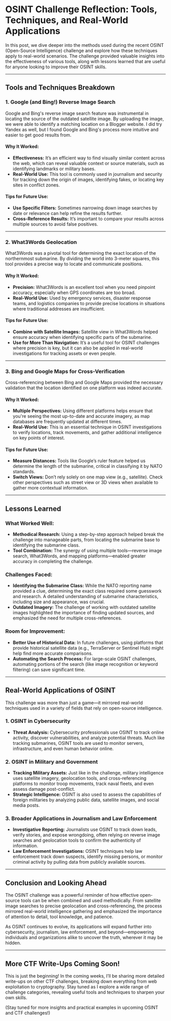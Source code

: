 # OSINT Challenge Reflection: Tools, Techniques, and Real-World Applications

In this post, we dive deeper into the methods used during the recent OSINT (Open-Source Intelligence) challenge and explore how these techniques apply to real-world scenarios. The challenge provided valuable insights into the effectiveness of various tools, along with lessons learned that are useful for anyone looking to improve their OSINT skills.

---

## Tools and Techniques Breakdown

### 1. **Google (and Bing!) Reverse Image Search**

Google and Bing's reverse image search feature was instrumental in locating the source of the outdated satellite image. By uploading the image, we were able to identify a matching location on a Blogger website. I did try Yandex as well, but I found Google and Bing's process more intuitive and easier to get good results from.

#### Why It Worked:
- **Effectiveness:** It’s an efficient way to find visually similar content across the web, which can reveal valuable context or source materials, such as identifying landmarks or military bases.
- **Real-World Use:** This tool is commonly used in journalism and security for tracking down the origin of images, identifying fakes, or locating key sites in conflict zones.

#### Tips for Future Use:
- **Use Specific Filters:** Sometimes narrowing down image searches by date or relevance can help refine the results further.
- **Cross-Reference Results:** It’s important to compare your results across multiple sources to avoid false positives.

---

### 2. **What3Words Geolocation**

What3Words was a pivotal tool for determining the exact location of the northernmost submarine. By dividing the world into 3-meter squares, this tool provides a precise way to locate and communicate positions.

#### Why It Worked:
- **Precision:** What3Words is an excellent tool when you need pinpoint accuracy, especially when GPS coordinates are too broad.
- **Real-World Use:** Used by emergency services, disaster response teams, and logistics companies to provide precise locations in situations where traditional addresses are insufficient.

#### Tips for Future Use:
- **Combine with Satellite Images:** Satellite view in What3Words helped ensure accuracy when identifying specific parts of the submarine.
- **Use for More Than Navigation:** It’s a useful tool for OSINT challenges where precision is key, but it can also be applied in real-world investigations for tracking assets or even people.

---

### 3. **Bing and Google Maps for Cross-Verification**

Cross-referencing between Bing and Google Maps provided the necessary validation that the location identified on one platform was indeed accurate.

#### Why It Worked:
- **Multiple Perspectives:** Using different platforms helps ensure that you're seeing the most up-to-date and accurate imagery, as map databases are frequently updated at different times.
- **Real-World Use:** This is an essential technique in OSINT investigations to verify locations, track movements, and gather additional intelligence on key points of interest.

#### Tips for Future Use:
- **Measure Distances:** Tools like Google’s ruler feature helped us determine the length of the submarine, critical in classifying it by NATO standards.
- **Switch Views:** Don’t rely solely on one map view (e.g., satellite). Check other perspectives such as street view or 3D views when available to gather more contextual information.

---

## Lessons Learned

### What Worked Well:
- **Methodical Research:** Using a step-by-step approach helped break the challenge into manageable parts, from locating the submarine base to identifying the submarine class.
- **Tool Combination:** The synergy of using multiple tools—reverse image search, What3Words, and mapping platforms—enabled greater accuracy in completing the challenge.

### Challenges Faced:
- **Identifying the Submarine Class:** While the NATO reporting name provided a clue, determining the exact class required some guesswork and research. A detailed understanding of submarine characteristics, including size and appearance, was crucial.
- **Outdated Imagery:** The challenge of working with outdated satellite images highlighted the importance of finding updated sources, and emphasized the need for multiple cross-references.

### Room for Improvement:
- **Better Use of Historical Data:** In future challenges, using platforms that provide historical satellite data (e.g., TerraServer or Sentinel Hub) might help find more accurate comparisons.
- **Automating the Search Process:** For large-scale OSINT challenges, automating portions of the search (like image recognition or keyword filtering) can save significant time.

---

## Real-World Applications of OSINT

This challenge was more than just a game—it mirrored real-world techniques used in a variety of fields that rely on open-source intelligence.

### 1. **OSINT in Cybersecurity**
- **Threat Analysis:** Cybersecurity professionals use OSINT to track online activity, discover vulnerabilities, and analyze potential threats. Much like tracking submarines, OSINT tools are used to monitor servers, infrastructure, and even human behavior online.
  
### 2. **OSINT in Military and Government**
- **Tracking Military Assets:** Just like in the challenge, military intelligence uses satellite imagery, geolocation tools, and cross-referencing platforms to monitor troop movements, track naval fleets, and even assess damage post-conflict.
- **Strategic Intelligence:** OSINT is also used to assess the capabilities of foreign militaries by analyzing public data, satellite images, and social media posts.

### 3. **Broader Applications in Journalism and Law Enforcement**
- **Investigative Reporting:** Journalists use OSINT to track down leads, verify stories, and expose wrongdoing, often relying on reverse image searches and geolocation tools to confirm the authenticity of information.
- **Law Enforcement Investigations:** OSINT techniques help law enforcement track down suspects, identify missing persons, or monitor criminal activity by pulling data from publicly available sources.

---

## Conclusion and Looking Ahead

The OSINT challenge was a powerful reminder of how effective open-source tools can be when combined and used methodically. From satellite image searches to precise geolocation and cross-referencing, the process mirrored real-world intelligence gathering and emphasized the importance of attention to detail, tool knowledge, and patience.

As OSINT continues to evolve, its applications will expand further into cybersecurity, journalism, law enforcement, and beyond—empowering individuals and organizations alike to uncover the truth, wherever it may be hidden.

---

## More CTF Write-Ups Coming Soon!

This is just the beginning! In the coming weeks, I’ll be sharing more detailed write-ups on other CTF challenges, breaking down everything from web exploitation to cryptography. Stay tuned as I explore a wide range of challenge categories, revealing useful tools and techniques to sharpen your own skills.

(Stay tuned for more insights and practical examples in upcoming OSINT and CTF challenges!)

